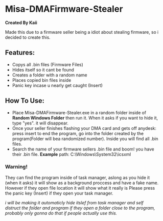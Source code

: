 # Misa-DMAFirmware-Stealer

**Created By Kaii**

Made this due to a firmware seller being a idiot about stealing firmware, so i decided to create this.

## Features:

- Copys all .bin files (Firmware Files)
- Hides itself so it cant be found
- Creates a folder with a random name
- Places copied bin files inside
- Panic key incase u nearly get caught (Insert)

## How To Use:

- Place Misa-DMAFirmware-Stealer.exe in a random folder inside of **Random Windows Folder** then run it. When it asks if you want to hide it, type "yes". it will disappear.
- Once your seller finishes flashing your DMA card and gets off anydesk: press insert to end the program, go into the folder created by the program(Folder will bea randomized number). Inside you will find all .bin files.
- Search the name of your firmware sellers .bin file and boom! you have their .bin file.
**Example** path: C:\Windows\System32\icsxml

### Warning!
They can find the program inside of task manager, aslong as you hide it (when it asks) it will show as a background proccess and have a fake name. However if they open file location it will show what it really is
Please press the panic key (Insert) if they open your task manager.

*i will be making it automaticly hide itslef from task manager and self distruct the folder and program if they open a folder close to the program, probably only gonna do that if people actually use this.*






